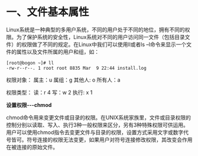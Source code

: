 # 一、文件基本属性
Linux系统是一种典型的多用户系统，不同的用户处于不同的地位，拥有不同的权限。为了保护系统的安全性，Linux系统对不同的用户访问同一文件（包括目录文件）的权限做了不同的规定。在Linux中我们可以使用ll或者ls –l命令来显示一个文件的属性以及文件所属的用户和组，如：


```
[root@bogon ~]# ll 
-rw-r--r--. 1 root root 8835 Mar  9 22:44 install.log

```

权限对象：
属主：u
属组：g
其他人: o
所有人：a

权限类型：
读：r		4
写：w		2
执行: x		1

**设置权限---chmod**

chmod命令用来变更文件或目录的权限。在UNIX系统家族里，文件或目录权限的控制分别以读取、写入、执行3种一般权限来区分，另有3种特殊权限可供运用。用户可以使用chmod指令去变更文件与目录的权限，设置方式采用文字或数字代号皆可。符号连接的权限无法变更，如果用户对符号连接修改权限，其改变会作用在被连接的原始文件。



